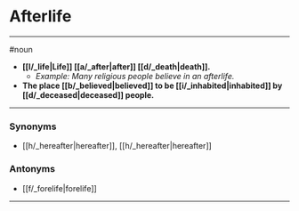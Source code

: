 # Afterlife
---
#noun
- **[[l/_life|Life]] [[a/_after|after]] [[d/_death|death]].**
	- _Example: Many religious people believe in an afterlife._
- **The place [[b/_believed|believed]] to be [[i/_inhabited|inhabited]] by [[d/_deceased|deceased]] people.**
---
### Synonyms
- [[h/_hereafter|hereafter]], [[h/_hereafter|hereafter]]
### Antonyms
- [[f/_forelife|forelife]]
---

